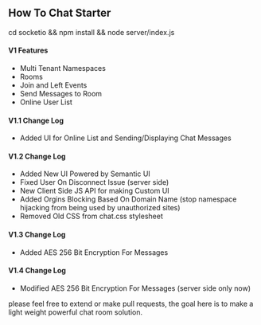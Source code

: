 ## How To Chat Starter

cd socketio && npm install && node server/index.js

#### V1 Features

- Multi Tenant Namespaces
- Rooms
- Join and Left Events
- Send Messages to Room
- Online User List

#### V1.1 Change Log
- Added UI for Online List and Sending/Displaying Chat Messages

#### V1.2 Change Log
- Added New UI Powered by Semantic UI
- Fixed User On Disconnect Issue (server side)
- New Client Side JS API for making Custom UI
- Added Orgins Blocking Based On Domain Name (stop namespace hijacking from being used by unauthorized sites)
- Removed Old CSS from chat.css stylesheet

#### V1.3 Change Log
- Added AES 256 Bit Encryption For Messages

#### V1.4 Change Log
- Modified AES 256 Bit Encryption For Messages (server side only now)

please feel free to extend or make pull requests, the goal here is to make a light weight powerful chat room solution.
